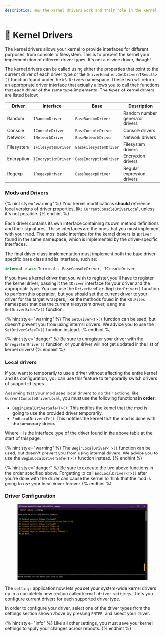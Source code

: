 ```yaml
---
description: How the kernel drivers work and their role in the kernel
---
```


# 🔌 Kernel Drivers

The kernel drivers allows your kernel to provide interfaces for different purposes, from console to filesystem. This is to present the kernel your implementation of different driver types. It's not a device driver, though!

The kernel drivers can be called using either the properties that point to the current driver of each driver type or the `DriverHandler.GetDriver<TResult>()` function found under the `KS.Drivers` namespace. These two will return an appropriate driver interface that actually allows you to call their functions that each driver of the same type implements. The types of kernel drivers are listed below:

| Driver     | Interface           | Base                   | Description                     |
| ---------- | ------------------- | ---------------------- | ------------------------------- |
| Random     | `IRandomDriver`     | `BaseRandomDriver`     | Random number generator drivers |
| Console    | `IConsoleDriver`    | `BaseConsoleDriver`    | Console drivers                 |
| Network    | `INetworkDriver`    | `BaseNetworkDriver`    | Network drivers                 |
| Filesystem | `IFilesystemDriver` | `BaseFilesystemDriver` | Filesystem drivers              |
| Encryption | `IEncryptionDriver` | `BaseEncryptionDriver` | Encryption drivers              |
| Regexp     | `IRegexpDriver`     | `BaseRegexpDriver`     | Regular expression drivers      |

### Mods and Drivers

{% hint style="warning" %}
Your kernel modifications **should** reference local versions of driver properties, like `CurrentConsoleDriverLocal`, unless it's not possible.
{% endhint %}

Each driver contains its own interface containing its own method definitions and their signatures. These interfaces are the ones that you must implement with your mod. The most basic interface for the kernel drivers is `IDriver` found in the same namespace, which is implemented by the driver-specific interfaces.

The final driver class implementation must implement both the base driver-specific base class and its interface, such as:

```csharp
internal class Terminal : BaseConsoleDriver, IConsoleDriver
```

If you have a kernel driver that you wish to register, you'll have to register the kernel driver, passing it the `IDriver` interface for your driver and the appropriate type. You can use the `DriverHandler.RegisterDriver()` function to perform this operation, but you should set the current driver to your driver for the target wrappers, like the methods found in the `KS.Files` namespace that call the current filesystem driver, using the `SetDriverSafe<T>()` function.

{% hint style="warning" %}
The `SetDriver<T>()` function can be used, but doesn't prevent you from using internal drivers. We advice you to use the `SetDriverSafe<T>()` function instead.
{% endhint %}

{% hint style="danger" %}
Be sure to unregister your driver with the `UnregisterDriver()` function, or your driver will not get updated in the list of kernel drivers!
{% endhint %}

### Local drivers

If you want to temporarily to use a driver without affecting the entire kernel and its configuration, you can use this feature to temporarily switch drivers of supported types.

Assuming that your mod uses local drivers to do their actions, like `CurrentConsoleDriverLocal`, you must use the following functions **in order**:

* `BeginLocalDriverSafe<T>()`: This notifies the kernel that the mod is going to use the provided driver temporarily.
* `EndLocalDriver<T>()`: This notifies the kernel that the mod is done with the temporary driver.

Where `T` is the interface type of the driver found in the above table at the start of this page.

{% hint style="warning" %}
The `BeginLocalDriver<T>()` function can be used, but doesn't prevent you from using internal drivers. We advice you to use the `BeginLocalDriverSafe<T>()` function instead.
{% endhint %}

{% hint style="danger" %}
Be sure to execute the two above functions in the order specified above. Forgetting to call `EndLocalDriver<T>()` after you're done with the driver can cause the kernel to think that the mod is going to use your local driver forever.
{% endhint %}

### Driver Configuration

<figure><img src="../../.gitbook/assets/image.png" alt=""><figcaption></figcaption></figure>

The `settings` application now lets you set your system-wide kernel drivers up in a completely new section called `Kernel driver settings`. It lets you configure current drivers for each supported driver type.

In order to configure your driver, select one of the driver types from the settings section shown above by pressing `ENTER`, and select your driver.

{% hint style="info" %}
Like all other settings, you must save your kernel settings to apply your changes across reboots.
{% endhint %}
